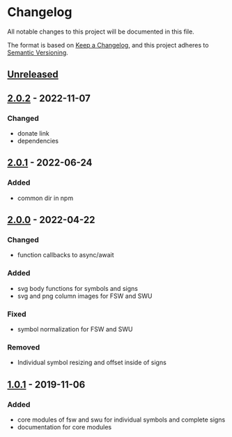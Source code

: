 # Changelog
All notable changes to this project will be documented in this file.

The format is based on [Keep a Changelog](https://keepachangelog.com/en/1.0.0/),
and this project adheres to [Semantic Versioning](https://semver.org/spec/v2.0.0.html).

## [Unreleased]

## [2.0.2] - 2022-11-07
### Changed
- donate link
- dependencies

## [2.0.1] - 2022-06-24
### Added
- common dir in npm

## [2.0.0] - 2022-04-22
### Changed
- function callbacks to async/await

### Added
- svg body functions for symbols and signs
- svg and png column images for FSW and SWU

### Fixed
- symbol normalization for FSW and SWU

### Removed
- Individual symbol resizing and offset inside of signs

## [1.0.1] - 2019-11-06
### Added
- core modules of fsw and swu for individual symbols and complete signs
- documentation for core modules


[Unreleased]: https://github.com/sutton-signwriting/font-db/compare/v2.0.2...HEAD
[2.0.2]: https://github.com/sutton-signwriting/font-db/releases/tag/v2.0.2
[2.0.1]: https://github.com/sutton-signwriting/font-db/releases/tag/v2.0.1
[2.0.0]: https://github.com/sutton-signwriting/font-db/releases/tag/v2.0.0
[1.0.1]: https://github.com/sutton-signwriting/font-db/releases/tag/v1.0.1
